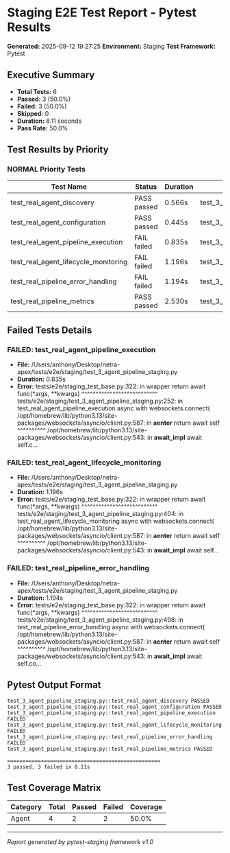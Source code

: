 # Staging E2E Test Report - Pytest Results

**Generated:** 2025-09-12 19:27:25
**Environment:** Staging
**Test Framework:** Pytest

## Executive Summary

- **Total Tests:** 6
- **Passed:** 3 (50.0%)
- **Failed:** 3 (50.0%)
- **Skipped:** 0
- **Duration:** 8.11 seconds
- **Pass Rate:** 50.0%

## Test Results by Priority

### NORMAL Priority Tests

| Test Name | Status | Duration | File |
|-----------|--------|----------|------|
| test_real_agent_discovery | PASS passed | 0.566s | test_3_agent_pipeline_staging.py |
| test_real_agent_configuration | PASS passed | 0.445s | test_3_agent_pipeline_staging.py |
| test_real_agent_pipeline_execution | FAIL failed | 0.835s | test_3_agent_pipeline_staging.py |
| test_real_agent_lifecycle_monitoring | FAIL failed | 1.196s | test_3_agent_pipeline_staging.py |
| test_real_pipeline_error_handling | FAIL failed | 1.194s | test_3_agent_pipeline_staging.py |
| test_real_pipeline_metrics | PASS passed | 2.530s | test_3_agent_pipeline_staging.py |

## Failed Tests Details

### FAILED: test_real_agent_pipeline_execution
- **File:** /Users/anthony/Desktop/netra-apex/tests/e2e/staging/test_3_agent_pipeline_staging.py
- **Duration:** 0.835s
- **Error:** tests/e2e/staging_test_base.py:322: in wrapper
    return await func(*args, **kwargs)
           ^^^^^^^^^^^^^^^^^^^^^^^^^^^
tests/e2e/staging/test_3_agent_pipeline_staging.py:252: in test_real_agent_pipeline_execution
    async with websockets.connect(
/opt/homebrew/lib/python3.13/site-packages/websockets/asyncio/client.py:587: in __aenter__
    return await self
           ^^^^^^^^^^
/opt/homebrew/lib/python3.13/site-packages/websockets/asyncio/client.py:543: in __await_impl__
    await self.c...

### FAILED: test_real_agent_lifecycle_monitoring
- **File:** /Users/anthony/Desktop/netra-apex/tests/e2e/staging/test_3_agent_pipeline_staging.py
- **Duration:** 1.196s
- **Error:** tests/e2e/staging_test_base.py:322: in wrapper
    return await func(*args, **kwargs)
           ^^^^^^^^^^^^^^^^^^^^^^^^^^^
tests/e2e/staging/test_3_agent_pipeline_staging.py:404: in test_real_agent_lifecycle_monitoring
    async with websockets.connect(
/opt/homebrew/lib/python3.13/site-packages/websockets/asyncio/client.py:587: in __aenter__
    return await self
           ^^^^^^^^^^
/opt/homebrew/lib/python3.13/site-packages/websockets/asyncio/client.py:543: in __await_impl__
    await self...

### FAILED: test_real_pipeline_error_handling
- **File:** /Users/anthony/Desktop/netra-apex/tests/e2e/staging/test_3_agent_pipeline_staging.py
- **Duration:** 1.194s
- **Error:** tests/e2e/staging_test_base.py:322: in wrapper
    return await func(*args, **kwargs)
           ^^^^^^^^^^^^^^^^^^^^^^^^^^^
tests/e2e/staging/test_3_agent_pipeline_staging.py:498: in test_real_pipeline_error_handling
    async with websockets.connect(
/opt/homebrew/lib/python3.13/site-packages/websockets/asyncio/client.py:587: in __aenter__
    return await self
           ^^^^^^^^^^
/opt/homebrew/lib/python3.13/site-packages/websockets/asyncio/client.py:543: in __await_impl__
    await self.co...

## Pytest Output Format

```
test_3_agent_pipeline_staging.py::test_real_agent_discovery PASSED
test_3_agent_pipeline_staging.py::test_real_agent_configuration PASSED
test_3_agent_pipeline_staging.py::test_real_agent_pipeline_execution FAILED
test_3_agent_pipeline_staging.py::test_real_agent_lifecycle_monitoring FAILED
test_3_agent_pipeline_staging.py::test_real_pipeline_error_handling FAILED
test_3_agent_pipeline_staging.py::test_real_pipeline_metrics PASSED

==================================================
3 passed, 3 failed in 8.11s
```

## Test Coverage Matrix

| Category | Total | Passed | Failed | Coverage |
|----------|-------|--------|--------|----------|
| Agent | 4 | 2 | 2 | 50.0% |

---
*Report generated by pytest-staging framework v1.0*
